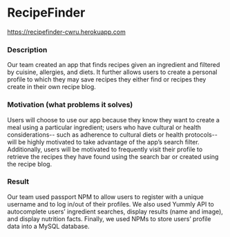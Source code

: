 # RecipeFinder

https://recipefinder-cwru.herokuapp.com

### Description	
Our team created an app that finds recipes given an ingredient and filtered by cuisine, allergies, and diets.  It further allows users to create a personal profile to which they may save recipes they either find or recipes they create in their own recipe blog.

### Motivation (what problems it solves)	
Users will choose to use our app because they know they want to create a meal using a particular ingredient; users who have cultural or health considerations-- such as adherence to cultural diets or health protocols-- will be highly motivated to take advantage of the app’s search filter.  Additionally, users will be motivated to frequently visit their profile to retrieve the recipes they have found using the search bar or created using the recipe blog.

### Result		
Our team used passport NPM to allow users to register with a unique username and to log in/out of their profiles.  We also used Yummly API to autocomplete users’ ingredient searches, display results (name and image), and display nutrition facts.  Finally, we used NPMs to store users’ profile data into a MySQL database.
